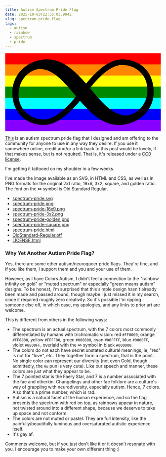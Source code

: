 ```yaml
---
title: Autism Spectrum Pride Flag
date: 2025-10-03T22:36:03.994Z
slug: spectrum-pride-flag
tags:
  - autism
  - rainbow
  - spectrum
  - pride
---
```


<svg xmlns:xlink="http://www.w3.org/1999/xlink" xmlns="http://www.w3.org/2000/svg" viewBox="0,0,1400,700" style="enable-background:new 0 0 1400 700;" version="1.1">
<defs/>
<g id="layer0">
<path d="M0,0L1400,0L1400,100L0,100L,0L0,0Z" fill="#FF0000"/>
<path d="M0,100L1400,100L1400,200L0,200L0,100L0,100Z" fill="#FF8800"/>
<path d="M0,200L1400,200L1400,300L0,300L0,200L0,200Z" fill="#FFFF00"/>
<path d="M0,300L1400,300L1400,400L0,400L0,300L0,300Z" fill="#008800"/>
<path d="M0,400L1400,400L1400,500L0,500L0,400L0,400Z" fill="#00FFFF"/>
<path d="M0,500L1400,500L1400,600L0,600L0,500L0,500Z" fill="#0000FF"/>
<path d="M0,600L1400,600L1400,700L0,700L0,600L0,600Z" fill="#8800FF"/>
<path d="M342.566,644.814C342.806,645.054 349.803,644.983 357.793,644.533C416.826,641.212 475.772,614.683 541.12,562C557.735,548.607 593.917,515.443 604.242,504.147C606.329,501.864 611.695,496.163 616.172,491.473C620.649,486.783 626.572,480.402 629.325,477.305C632.078,474.208 634.688,471.297 635.136,470.827C636.456,469.439 649.265,454.843 652.317,451.25C653.861,449.43 655.942,447.009 656.943,445.864C657.946,444.718 661.726,440.223 665.336,435.882C668.947,431.541 671.959,428.114 672.355,428.114C673.038,428.114 676.823,431.993 679.857,435.668C681.365,437.493 693.729,451.239 701.704,459.956C811.183,579.622 897.414,633.61 995.155,643.741C1005.84,644.848 1039.37,644.854 1051.05,643.75C1149.5,634.443 1237.83,583.638 1288.33,507.275C1291.56,502.401 1294.34,498.311 1294.58,498.1C1294.83,497.888 1295.58,496.456 1296.13,495.079C1296.7,493.703 1297.1,492.793 1297.44,492.793C1297.78,492.793 1298.78,491.365 1299.26,489.91C1299.75,488.455 1300.2,487.365 1300.5,487.232C1301.32,486.876 1312.48,463.769 1313.54,460.206C1313.86,459.148 1314.54,457.696 1315.12,456.861C1315.7,456.025 1316.24,454.618 1316.25,453.971C1316.25,453.323 1317.07,451.213 1318.11,449.095C1319.15,446.978 1320.05,444.481 1320.07,443.726C1320.07,442.972 1320.6,441.195 1321.28,439.622C1322.74,436.17 1325.1,427.875 1326.69,420.527C1327.33,417.562 1328.16,414.516 1328.55,413.669C1329.29,412.07 1332.45,392.313 1334.1,378.916C1336.12,362.548 1335.03,310.522 1332.42,298.338C1332.01,296.432 1331.15,291.428 1330.5,287.193C1329.16,278.46 1326.73,266.127 1326.02,264.4C1325.76,263.765 1325.19,261.404 1324.74,259.074C1323.78,254.217 1320.9,244.639 1317.56,235.157C1316.28,231.558 1314.76,227.227 1314.17,225.533C1313.57,223.839 1312.57,221.378 1311.96,220.108C1311.36,218.837 1309.79,215.271 1308.48,212.164C1307.16,209.057 1305.24,204.906 1304.2,202.974C1303.18,201.042 1302.38,199.156 1302.38,198.584C1302.38,198.011 1301.73,197.196 1301.36,197.196C1301,197.196 1300.43,195.86 1299.7,193.955C1298.98,192.049 1297.76,190.266 1297.4,190.266C1297.04,190.266 1296.84,189.735 1296.57,188.783C1296.28,187.829 1295.23,185.749 1294.29,184.267C1285.77,170.931 1277.82,159.503 1274.52,155.824C1273.86,155.087 1272.81,153.749 1272.15,152.811C1268.4,147.45 1250.91,129.368 1243.04,122.705C1240.7,120.736 1238.25,118.615 1237.55,117.98C1236.86,117.344 1235.17,115.941 1233.82,114.882C1232.46,113.823 1230.95,112.61 1230.43,112.176C1208.36,93.632 1165.22,73.0381 1130.36,64.4103C1060.55,47.1343 1000.91,53.6052 938.446,85.2307C923.755,92.6665 915.632,97.4873 898.099,109.17C886.349,116.999 886.018,117.227 883.631,119.088C882.522,119.951 880.867,121.162 879.92,121.797C874.322,125.549 851.03,144.18 843.661,150.804C842.175,152.136 838.71,155.228 835.961,157.675C811.738,179.214 782.309,209.06 760.087,234.629C757.546,237.553 754.787,240.646 753.94,241.52C753.093,242.394 748.908,247.288 744.661,252.371C736.707,261.893 734.928,264.011 732.479,266.874C731.694,267.791 730.268,269.495 729.204,270.751L727.445,273.333L725.856,271.05C723.026,267.711 714.708,258.186 712.477,255.811C711.418,254.684 708.307,251.225 705.554,248.116C679.253,218.406 634.867,174.372 610.949,154.26C609.12,152.722 607.044,150.95 606.327,150.315C605.609,149.68 603.283,147.763 601.17,146.069C599.058,144.375 596.952,142.654 596.474,142.23C592.899,139.065 573.147,124.21 567.258,120.257C566.312,119.622 563.329,117.63 560.631,115.831C557.933,114.032 555.206,112.211 554.571,111.783C553.936,111.355 551.501,109.804 549.172,108.343C546.843,106.883 544.628,105.427 544.205,105.074C542.177,103.387 518.249,90.4504 508.329,85.6812C429.113,47.603 340.879,45.086 255.498,78.4738C239.966,84.547 207.936,100.663 202.659,105.054C202.235,105.406 198.978,107.554 195.379,109.858C191.779,112.162 188.308,114.497 187.713,115.011C187.119,115.524 184.898,117.13 182.739,118.607C168.61,128.28 144.486,150.744 131.449,166.368C128.87,169.46 126.411,172.405 125.986,172.913C124.854,174.265 121.216,179.053 119.441,181.529C118.594,182.709 117.198,184.572 116.328,185.684C115.459,186.795 113.618,189.464 112.261,191.582C110.904,193.699 109.444,195.941 109.006,196.576C107.276,199.09 104.414,204.081 103.25,206.611C102.576,208.078 101.863,209.319 101.515,209.545C101.166,209.772 99.4202,212.869 97.7855,216.257C96.1516,219.645 94.7202,222.365 94.3907,222.506C94.0611,222.647 93.5814,223.458 93.5814,223.919C93.5814,224.686 90.2805,232.038 87.8874,236.653C87.3384,237.711 86.4229,240.017 85.8808,241.711C85.338,243.405 84.5018,245.408 83.9782,246.255C83.4546,247.102 82.5637,249.718 82.0502,251.941C81.7935,253.053 81.5089,254.021 81.2363,254.753C80.9636,255.486 81.0407,255.715 80.8838,255.715C80.7269,255.715 80.1471,256.446 79.8663,257.248C79.5856,258.05 79.2656,259.197 78.9966,260.414C78.4585,262.85 77.7684,265.094 77.3791,265.576C76.9897,266.059 76.085,269.153 75.4542,272.27C74.8233,275.387 74.0082,278.553 73.6113,279.4C72.1148,282.593 67.1169,310.187 65.7829,322.656C64.3979,335.602 64.6006,374.826 66.1338,390.457C67.3437,402.793 70.0803,421.862 70.9464,424.042C71.1999,424.679 72.0459,428.263 72.8475,432.074C74.9096,441.881 76.6312,448.637 77.8593,451.764C78.4415,453.246 79.2834,455.974 79.7477,457.879C80.2119,459.785 81.0865,462.445 81.6653,463.716C82.244,464.986 83.1104,467.613 83.6155,469.624C84.1214,471.636 85.1439,473.543 85.4781,473.543C85.8123,473.543 86.1942,475.015 86.737,477.133C87.2791,479.25 88.3024,481.243 88.5996,481.243C88.8976,481.243 89.0439,481.934 89.3357,483.099C89.6276,484.263 90.9026,487.358 92.1385,489.892C93.3751,492.427 94.3514,494.787 94.3514,495.323C94.3514,495.858 95.0205,496.643 95.4155,496.643C95.8105,496.643 96.0469,497.179 96.3449,498.133C96.6421,499.085 99.354,504.262 102.335,509.556C134.087,565.94 184.593,607.703 246.567,628.819C273.854,638.116 309.465,644.477 334.227,644.479C338.709,644.479 342.327,644.574 342.566,644.814L342.566,644.814ZM341.323,594.767C270.494,594.164 203.133,560.34 162.664,505.05C158.902,499.911 155.46,495.271 155.031,494.759C154.603,494.247 154.333,493.913 154.333,493.745C154.333,493.576 152.547,490.242 150.421,486.547C148.295,482.852 146.097,478.725 145.514,477.329C144.931,475.933 143.934,474.394 143.467,474.106C143,473.817 142.783,473.228 142.783,472.437C142.783,471.645 142.239,470.298 141.695,469.738C140.754,468.772 138.685,463.788 136.007,456.143C135.339,454.237 134.408,452.332 134.098,452.12C133.788,451.907 133.091,449.681 132.379,446.929C131.667,444.178 130.732,441.446 130.384,441.023C130.035,440.6 129.416,438.159 128.918,435.406C128.42,432.653 127.642,429.883 127.279,429.444C126.916,429.005 126.12,425.204 125.419,420.794C124.717,416.384 123.814,411.888 123.434,410.887C122.372,408.095 120.454,380.955 120.454,368.826C120.454,347.934 122.655,329.09 127.398,309.405C128.655,304.185 129.694,299.146 129.694,298.307C129.694,297.887 129.718,297.736 129.842,297.536C129.967,297.336 129.662,297.382 129.851,297.499C130.039,297.615 130.763,297.256 130.985,296.811C131.207,296.366 131.45,295.602 131.598,294.811C131.894,293.226 132.731,290.621 133.486,288.927C134.241,287.233 135.117,284.468 135.401,282.88C135.685,281.292 135.853,280.277 136.19,280.277C136.527,280.277 137.764,277.953 138.533,275.412C139.303,272.871 139.847,271.038 140.148,271.038C140.45,271.038 141.467,269.226 142,267.32C142.534,265.414 142.91,264.108 143.245,264.108C143.58,264.108 144.757,262.138 145.461,260.021C146.164,257.903 146.729,256.408 147.118,256.408C147.508,256.408 148.173,255.689 148.173,255.233C148.173,254.776 150.218,250.876 152.773,246.356C168.704,218.168 194.508,190.149 220.397,172.928C223.997,170.533 227.311,168.285 227.734,167.951C230.541,165.738 248.015,156.674 251.881,155.424C253.363,154.945 255.068,154.193 255.537,153.822C257.759,152.069 272.936,147.415 285.729,144.542C313.868,138.222 359.275,143.914 389.289,157.517C391.524,158.531 393.654,159.39 393.846,159.39C395.472,159.39 426.26,175.661 429.033,177.981C429.457,178.336 431.748,179.837 434.077,181.283C436.406,182.729 438.635,184.166 439.065,184.502C439.496,184.837 441.933,186.512 444.456,188.206C446.979,189.9 449.538,191.716 450.184,192.273C450.83,192.83 454.67,195.756 458.693,198.756C465.601,203.909 481.033,216.52 485.072,220.313C486.09,221.268 490.011,224.822 493.78,228.203C506.033,239.194 538.225,271.805 551.965,287.143C552.938,288.231 556.546,292.217 559.981,296C563.416,299.783 569.077,306.164 572.567,310.187C576.057,314.211 581.926,320.968 585.607,325.203C589.288,329.438 597.124,338.616 603.024,345.604C608.923,352.591 619.217,364.683 625.897,372.472C632.577,380.261 637.96,386.622 637.96,386.883C637.96,387.431 622.562,406.267 618.415,410.827C617.568,411.757 615.157,414.612 613.071,417.153C610.986,419.694 607.877,423.35 606.151,425.29C604.425,427.23 601.278,430.805 599.161,433.231C524.453,518.815 451.979,572.829 389.512,589.437C372.522,593.954 363.457,594.956 341.323,594.767L341.323,594.767ZM1089.12,558.151C1049.72,559.774 1001.73,543.628 959.582,514.593C946.562,505.621 923.97,488.118 918.334,482.63C917.433,481.752 915.886,480.362 914.915,479.565C904.436,470.938 872.505,439.552 856.489,422.129C851.631,416.843 847.296,412.136 846.857,411.67C844.347,408.977 834.629,398.053 826.714,389.022C818.29,379.409 811.407,371.372 775.004,328.606C767.451,319.734 762.153,313.23 762.448,312.715C763.081,311.607 788.577,280.671 791.549,277.399C792.742,276.09 795.799,272.629 798.34,269.716C802.921,264.456 805.385,261.712 817.967,247.854C832.142,232.241 865.652,199.489 880.282,186.951C883.446,184.24 886.634,181.499 887.358,180.864C888.082,180.229 889.76,178.855 891.115,177.797C892.463,176.738 893.98,175.507 894.457,175.078C896.967,172.827 914.638,159.292 918.034,157.022C918.981,156.386 920.683,155.14 921.791,154.27C922.893,153.4 925.503,151.599 927.62,150.242C929.738,148.885 931.994,147.432 932.633,147.014C943.12,140.116 958.05,131.396 960.837,130.543C961.792,130.251 962.816,129.358 962.816,128.963C962.816,128.568 962.824,128.591 963.255,128.591C963.686,128.591 967.783,126.824 972.171,124.707C976.56,122.59 980.264,120.891 980.58,120.891C980.903,120.891 982.736,120.204 984.476,119.404C1004.54,110.17 1033.82,104.322 1056.87,104.942C1097.7,106.039 1136.19,116.243 1168.77,134.611C1170.74,135.722 1173.51,137.283 1174.93,138.08C1177.36,139.446 1187.34,145.918 1189.01,147.209C1189.44,147.536 1191.52,149.099 1193.64,150.677C1195.76,152.255 1197.85,153.875 1198.33,154.298C1198.81,154.722 1200.9,156.448 1202.97,158.123C1211.9,165.364 1231.63,186.336 1237.07,194.35C1248.86,211.758 1258.57,228.701 1258.57,231.989C1258.57,232.524 1259.21,233.308 1259.58,233.308C1259.94,233.308 1260.53,235.058 1261.29,237.493C1262.05,239.928 1263.03,242.271 1263.33,242.483C1264.09,243.03 1268.58,256.407 1268.58,258.111C1268.58,258.89 1269.13,260.655 1269.75,261.839C1270.36,263.023 1271.21,266.04 1271.66,268.668C1272.11,271.296 1272.86,274.233 1273.27,275.08C1273.69,275.927 1274.71,281.024 1275.56,286.53C1276.41,292.035 1277.45,298.283 1277.84,300.4C1279.13,307.25 1279.65,340.974 1278.66,353.229C1276.99,373.803 1270.65,403.369 1265.4,414.971C1264.63,416.693 1263.96,418.613 1263.96,419.063C1263.96,419.789 1262.18,424.074 1259.01,431.091C1255.15,439.672 1248.16,453.094 1245.22,457.608C1230.75,479.757 1223.66,488.639 1209,503.004C1179.52,531.908 1142.61,551.426 1107.41,556.72C1101.61,557.591 1100.39,557.687 1089.12,558.151L1089.12,558.151Z" fill="#010101"/>
</g>
</svg>

[This](https://izs.me/spectrum-pride/) is an autism spectrum
pride flag that I designed and am offering to the community for
anyone to use in any way they desire. If you use it somewhere
online, credit and/or a link back to this post would be lovely,
if that makes sense, but is not required. That is, it's released
under a [CC0
license](https://creativecommons.org/public-domain/cc0/).

I'm getting it tattooed on my shoulder in a few weeks.

I've made the image available as an SVG, in HTML and CSS, as well
as in PNG formats for the original 2x1 ratio, 19x6, 3x2, square,
and golden ratio. The font on the ∞ symbol is Old Standard
Regular.

- [spectrum-pride.svg](https://izs.me/spectrum-pride/spectrum-pride.svg)
- [spectrum-pride.png](https://izs.me/spectrum-pride/spectrum-pride.png)
- [spectrum-pride-16x9.png](https://izs.me/spectrum-pride/spectrum-pride-16x9.png)
- [spectrum-pride-3x2.png](https://izs.me/spectrum-pride/spectrum-pride-3x2.png)
- [spectrum-pride-golden.png](https://izs.me/spectrum-pride/spectrum-pride-golden.png)
- [spectrum-pride-square.png](https://izs.me/spectrum-pride/spectrum-pride-square.png)
- [spectrum-pride.html](https://izs.me/spectrum-pride/spectrum-pride.html)
- [OldStandard-Regular.otf](https://izs.me/spectrum-pride/OldStandard-Regular.otf)
- [LICENSE.html](https://izs.me/spectrum-pride/LICENSE.html)

### Why Yet Another Autism Pride Flag?

Yes, there are some other autism/neuroqueer pride flags. They're
fine, and if you like them, I support them and you and your use
of them.

However, as I have Colors Autism, I didn't feel a connection to
the "rainbow infinity on gold" or "muted spectrum" or especially
"green means autism" designs. To be honest, I'm surprised that
this simple design hasn't already been made and passed around,
though maybe I just missed it in my search, since it required
roughly zero creativity. So it's possible I'm ripping someone
else off, in which case, my apologies, and any links to prior art
are welcome.

This is different from others in the following ways:

- The spectrum is an actual spectrum, with the 7 colors most
  commonly differentiated by humans with trichromatic vision: red
  `#FF0000`, orange `#FF8800`, yellow `#FFFF00`, green `#008800`,
  cyan `#00FFFF`, blue `#0000FF`, violet `#8800FF`, overlaid with
  the ∞ symbol in black `#000000`.
- The colors do not each have secret unstated cultural meanings;
  ie, "red" is not for "love", etc. They together form a
  spectrum, that is the point. No single color can represent our
  diversity (not even Gold, though admittedly, the `Au` pun is
  very cute). Like our speech and manner, these colors are just
  what they appear to be.
- The 7 pointed star is the Faery Star, and 7 is a number
  associated with the fae and otherkin. Changelings and other fae
  folklore are a culture's way of grappling with neurodiversity,
  especially autism. Hence, 7 colors. Also that's a prime number,
  which is rad.
- Autism is a natural facet of the human experience, and so the
  flag presents the spectrum with red on top, as rainbows appear
  in nature, not twisted around into a different shape, because
  we deserve to take up space and not conform.
- The colors are not muted or pastel. They are full intensity,
  like the painfully/beautifully luminous and oversaturated
  autistic experience itself.
- It's gay af.

Comments welcome, but if you just don't like it or it doesn't
resonate with you, I encourage you to make your own different
thing :)
